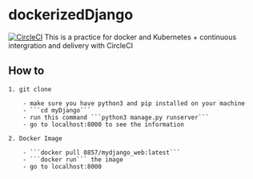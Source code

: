 # dockerizedDjango
[![CircleCI](https://circleci.com/gh/TheOnly-Co/dockerizedDjango.svg?style=svg)](https://circleci.com/gh/TheOnly-Co/dockerizedDjango)
  This is a practice for docker and Kubernetes + continuous intergration and delivery with CircleCI

## How to

    1. git clone

        - make sure you have python3 and pip installed on your machine
        - ```cd myDjango```
        - run this command ```python3 manage.py runserver```
        - go to localhost:8000 to see the information

    2. Docker Image
        
        - ```docker pull 0857/mydjango_web:latest```
        - ```docker run``` the image 
        - go to localhost:8000



        



